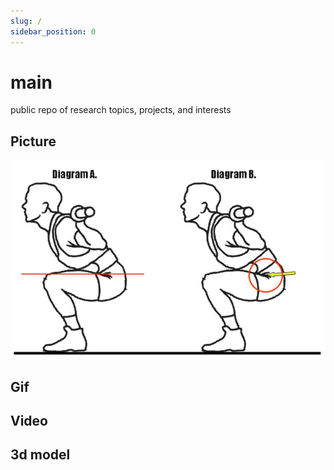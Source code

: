 ```yaml
---
slug: /
sidebar_position: 0
---
```


# main

public repo of research topics, projects, and interests


## Picture
<img src = "usapl.png">

## Gif


## Video


## 3d model